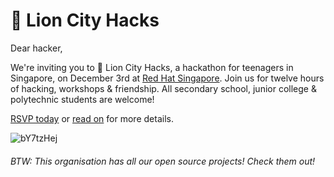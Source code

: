 # 🦁 Lion City Hacks

Dear hacker,

We're inviting you to 🦁 Lion City Hacks, a hackathon for teenagers in Singapore, on December 3rd at [Red Hat Singapore](https://www.google.com/maps/place/Red+Hat+Asia+Pacific+Pte+Ltd/@1.2841018,103.8477742,17z/data=!3m1!4b1!4m5!3m4!1s0x31da191377716ae1:0x166080ad6b7de256!8m2!3d1.2841018!4d103.8499629). Join us for twelve hours of hacking, workshops & friendship. All secondary school, junior college & polytechnic students are welcome!

[RSVP today](https://register.lioncityhacks.com) or [read on](https://lioncityhacks.com) for more details.

![bY7tzHej](https://user-images.githubusercontent.com/39828164/189497810-6d9d2920-6bee-4990-9553-57699918ae9c.jpg)

###### BTW: This organisation has all our open source projects! Check them out!
